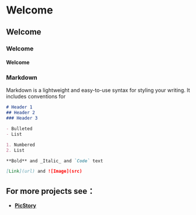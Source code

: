 # Welcome
## Welcome
### Welcome
#### Welcome

### Markdown

Markdown is a lightweight and easy-to-use syntax for styling your writing. It includes conventions for

```markdown
# Header 1
## Header 2
### Header 3

- Bulleted
- List

1. Numbered
2. List

**Bold** and _Italic_ and `Code` text

[Link](url) and ![Image](src)
```

## For more projects see：

- [**PicStory**](https://https://vwslz.github.io/PicStory/)

